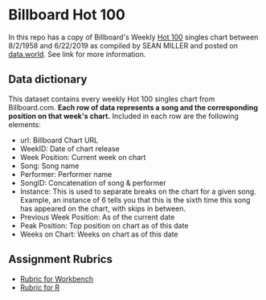 # Billboard Hot 100

In this repo has a copy of Billboard's Weekly [Hot 100](https://www.billboard.com/charts/hot-100) singles chart between 8/2/1958 and 6/22/2019 as compiled by SEAN MILLER and posted on [data.world](https://data.world/kcmillersean/billboard-hot-100-1958-2017). See link for more information.

## Data dictionary

This dataset contains every weekly Hot 100 singles chart from Billboard.com. **Each row of data represents a song and the corresponding position on that week's chart.** Included in each row are the following elements:

- url: Billboard Chart URL
- WeekID: Date of chart release
- Week Position: Current week on chart
- Song: Song name
- Performer: Performer name
- SongID: Concatenation of song & performer
- Instance: This is used to separate breaks on the chart for a given song. Example, an instance of 6 tells you that this is the sixth time this song has appeared on the chart, with skips in between.
- Previous Week Position: As of the current date
- Peak Position: Top position on chart as of this date
- Weeks on Chart: Weeks on chart as of this date

## Assignment Rubrics

- [Rubric for Workbench](rubric-wb.md)
- [Rubric for R](rubric-r.md)

